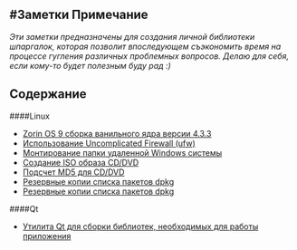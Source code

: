 #Заметки
Примечание
----------
*Эти заметки предназначены для создания личной библиотеки шпаргалок, 
которая позволит впоследующем съэкономить время на процессе гугления
различных проблемных вопросов. Делаю для себя, если кому-то будет полезным
буду рад :)*

Содержание
----------
####Linux
- [Zorin OS 9 сборка ванильного ядра версии 4.3.3](linux/zorin-update-core.md)
- [Использование Uncomplicated Firewall (ufw)](linux/using-ufw.md)
- [Монтирование папки удаленной Windows системы](linux/mount-lan-windows-machines.md)
- [Создание ISO образа CD/DVD](linux/create-iso.md)
- [Подсчет MD5 для CD/DVD](linux/calculate-md5-dvd.md)
- [Резервные копии списка пакетов dpkg](linux/dpkg-backup.md)
- [Резервные копии списка пакетов dpkg](linux/set-date-from-term.md)

####Qt
- [Утилита Qt для сборки библиотек, необходимых для работы приложения](qt/windeployqt.md)
